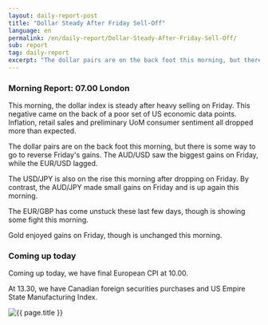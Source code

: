 ```yaml
---
layout: daily-report-post
title: "Dollar Steady After Friday Sell-Off"
language: en
permalink: /en/daily-report/Dollar-Steady-After-Friday-Sell-Off/
sub: report
tag: daily-report
excerpt: "The dollar pairs are on the back foot this morning, but there is some way to go to reverse Friday's gains. The AUD/USD saw the biggest gains on Friday, while the EUR/USD lagged ..."
---
```

### Morning Report: 07.00 London

This morning, the dollar index is steady after heavy selling on Friday. This negative came on the back of a poor set of US economic data points. Inflation, retail sales and preliminary UoM consumer sentiment all dropped more than expected. 

The dollar pairs are on the back foot this morning, but there is some way to go to reverse Friday's gains. The AUD/USD saw the biggest gains on Friday, while the EUR/USD lagged. 

The USD/JPY is also on the rise this morning after dropping on Friday. By contrast, the AUD/JPY made small gains on Friday and is up again this morning. 

The EUR/GBP has come unstuck these last few days, though is showing some fight this morning. 

Gold enjoyed gains on Friday, though is unchanged this morning. 

### Coming up today

Coming up today, we have final European CPI at 10.00. 

At 13.30, we have Canadian foreign securities purchases and US Empire State Manufacturing Index. 


<p><img src="{{ "/assets/images/daily-report/2017-07-17_07-08-57.jpg" | relative_url }}" alt="{{ page.title }}" title="{{ page.title }}"></p>